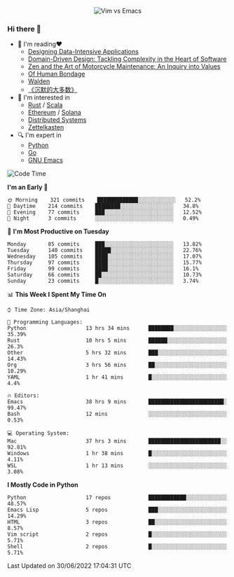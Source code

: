 <p align="center">
    <img src="https://gist.githubusercontent.com/coldnight/e696baffb094e71c96cb302118878eae/raw/40ea5053a6f66cc65f90f437e4173497da225958/banner.gif" alt="Vim vs Emacs" />
</p>

### Hi there 👋

- 📖 I'm reading❤️
    + [Designing Data-Intensive Applications](https://www.oreilly.com/library/view/designing-data-intensive-applications/9781491903063/)
    + [Domain-Driven Design: Tackling Complexity in the Heart of Software](https://www.dddcommunity.org/book/evans_2003/)
    + [Zen and the Art of Motorcycle Maintenance: An Inquiry into Values](https://en.wikipedia.org/wiki/Zen_and_the_Art_of_Motorcycle_Maintenance)
    + [Of Human Bondage](https://en.wikipedia.org/wiki/Of_Human_Bondage)
    + [Walden](https://en.wikipedia.org/wiki/Walden)
    + [《沉默的大多数》](https://en.wikipedia.org/wiki/Silent_majority)
- 🌱 I'm interested in
    + [Rust](https://www.rust-lang.org/) / [Scala](https://www.scala-lang.org/)
    + [Ethereum](https://ethereum.org/en/) / [Solana](https://solana.com/)
	+ [Distributed Systems](https://www.linuxzen.com/notes/topics/20200320174417_%E5%88%86%E5%B8%83%E5%BC%8F/)
	+ [Zettelkasten](https://www.linuxzen.com/notes/notes/20220120080920-slip_box/)
- 🔍 I'm expert in
    + [Python](https://www.python.org/)
    + [Go](https://go.dev/)
    + [GNU Emacs](https://www.gnu.org/software/emacs/)

<!--START_SECTION:waka-->
![Code Time](http://img.shields.io/badge/Code%20Time-0%20secs-blue)

**I'm an Early 🐤** 

```text
🌞 Morning    321 commits    █████████████░░░░░░░░░░░░   52.2% 
🌆 Daytime    214 commits    ████████░░░░░░░░░░░░░░░░░   34.8% 
🌃 Evening    77 commits     ███░░░░░░░░░░░░░░░░░░░░░░   12.52% 
🌙 Night      3 commits      ░░░░░░░░░░░░░░░░░░░░░░░░░   0.49%

```
📅 **I'm Most Productive on Tuesday** 

```text
Monday       85 commits     ███░░░░░░░░░░░░░░░░░░░░░░   13.82% 
Tuesday      140 commits    █████░░░░░░░░░░░░░░░░░░░░   22.76% 
Wednesday    105 commits    ████░░░░░░░░░░░░░░░░░░░░░   17.07% 
Thursday     97 commits     ████░░░░░░░░░░░░░░░░░░░░░   15.77% 
Friday       99 commits     ████░░░░░░░░░░░░░░░░░░░░░   16.1% 
Saturday     66 commits     ██░░░░░░░░░░░░░░░░░░░░░░░   10.73% 
Sunday       23 commits     █░░░░░░░░░░░░░░░░░░░░░░░░   3.74%

```


📊 **This Week I Spent My Time On** 

```text
⌚︎ Time Zone: Asia/Shanghai

💬 Programming Languages: 
Python                   13 hrs 34 mins      ████████░░░░░░░░░░░░░░░░░   35.39% 
Rust                     10 hrs 5 mins       ██████░░░░░░░░░░░░░░░░░░░   26.3% 
Other                    5 hrs 32 mins       ███░░░░░░░░░░░░░░░░░░░░░░   14.43% 
Org                      3 hrs 56 mins       ██░░░░░░░░░░░░░░░░░░░░░░░   10.29% 
YAML                     1 hr 41 mins        █░░░░░░░░░░░░░░░░░░░░░░░░   4.4%

🔥 Editors: 
Emacs                    38 hrs 9 mins       ████████████████████████░   99.47% 
Bash                     12 mins             ░░░░░░░░░░░░░░░░░░░░░░░░░   0.53%

💻 Operating System: 
Mac                      37 hrs 3 mins       ███████████████████████░░   92.81% 
Windows                  1 hr 38 mins        █░░░░░░░░░░░░░░░░░░░░░░░░   4.11% 
WSL                      1 hr 13 mins        ░░░░░░░░░░░░░░░░░░░░░░░░░   3.08%

```

**I Mostly Code in Python** 

```text
Python                   17 repos            ████████████░░░░░░░░░░░░░   48.57% 
Emacs Lisp               5 repos             ███░░░░░░░░░░░░░░░░░░░░░░   14.29% 
HTML                     3 repos             ██░░░░░░░░░░░░░░░░░░░░░░░   8.57% 
Vim script               2 repos             █░░░░░░░░░░░░░░░░░░░░░░░░   5.71% 
Shell                    2 repos             █░░░░░░░░░░░░░░░░░░░░░░░░   5.71%

```



 Last Updated on 30/06/2022 17:04:31 UTC
<!--END_SECTION:waka-->
